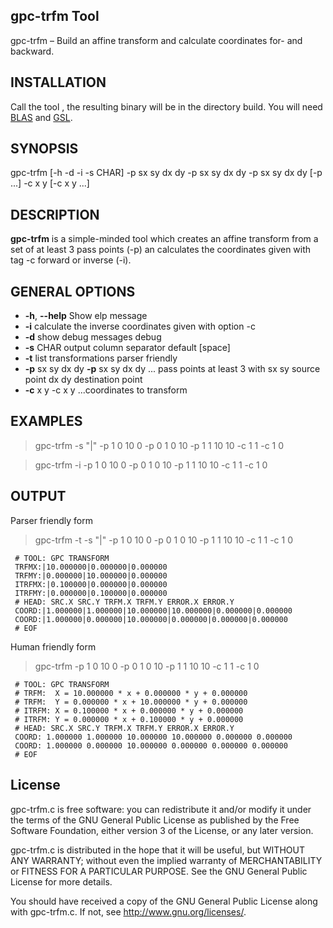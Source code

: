 ## gpc-trfm Tool

gpc-trfm – Build an affine transform and calculate coordinates for- and backward.

## INSTALLATION

Call the tool <make>, the resulting binary will be in the directory build.
You will need [BLAS](http://www.netlib.org/blas/) and [GSL](https://www.gnu.org/software/gsl/).

## SYNOPSIS

gpc-trfm [-h -d -i -s CHAR] -p sx sy dx dy -p sx sy dx dy -p sx sy dx dy [-p ...] -c x y [-c x y ...]

## DESCRIPTION

**gpc-trfm** is a simple-minded tool which creates an affine transform
from a set of at least 3 pass points (-p) an calculates the coordinates
given with tag -c forward or inverse (-i).

## GENERAL OPTIONS

* **-h**, **--help** Show elp message
* **-i** calculate the inverse coordinates given with option -c
* **-d** show debug messages debug 
* **-s** CHAR output column separator default [space]
* **-t** list transformations parser friendly
* **-p** sx sy dx dy **-p** sx sy dx dy ... pass points at least 3 with
    sx sy  source point
    dx dy  destination point
* **-c** x y -c x y ...coordinates to transform

## EXAMPLES

>  gpc-trfm -s "|" -p 1 0 10 0 -p 0 1 0 10 -p 1 1 10 10 -c 1 1 -c 1 0

>  gpc-trfm -i -p 1 0 10 0 -p 0 1 0 10 -p 1 1 10 10 -c 1 1 -c 1 0

## OUTPUT

Parser friendly form

> gpc-trfm -t -s "|" -p 1 0 10 0 -p 0 1 0 10 -p 1 1 10 10 -c 1 1 -c 1 0

```
 # TOOL: GPC TRANSFORM
 TRFMX:|10.000000|0.000000|0.000000
 TRFMY:|0.000000|10.000000|0.000000
 ITRFMX:|0.100000|0.000000|0.000000
 ITRFMY:|0.000000|0.100000|0.000000
 # HEAD: SRC.X SRC.Y TRFM.X TRFM.Y ERROR.X ERROR.Y
 COORD:|1.000000|1.000000|10.000000|10.000000|0.000000|0.000000
 COORD:|1.000000|0.000000|10.000000|0.000000|0.000000|0.000000
 # EOF
```

Human friendly form

 > gpc-trfm -p 1 0 10 0 -p 0 1 0 10 -p 1 1 10 10 -c 1 1 -c 1 0

```
 # TOOL: GPC TRANSFORM
 # TRFM:  X = 10.000000 * x + 0.000000 * y + 0.000000
 # TRFM:  Y = 0.000000 * x + 10.000000 * y + 0.000000
 # ITRFM: X = 0.100000 * x + 0.000000 * y + 0.000000
 # ITRFM: Y = 0.000000 * x + 0.100000 * y + 0.000000
 # HEAD: SRC.X SRC.Y TRFM.X TRFM.Y ERROR.X ERROR.Y
 COORD: 1.000000 1.000000 10.000000 10.000000 0.000000 0.000000
 COORD: 1.000000 0.000000 10.000000 0.000000 0.000000 0.000000
 # EOF
```

## License

 gpc-trfm.c is free software: you can redistribute it and/or modify
 it under the terms of the GNU General Public License as published by
 the Free Software Foundation, either version 3 of the License, or
 any later version.

 gpc-trfm.c is distributed in the hope that it will be useful,
 but WITHOUT ANY WARRANTY; without even the implied warranty of
 MERCHANTABILITY or FITNESS FOR A PARTICULAR PURPOSE.  See the
 GNU General Public License for more details.

 You should have received a copy of the GNU General Public License
 along with gpc-trfm.c.  If not, see <http://www.gnu.org/licenses/>.


